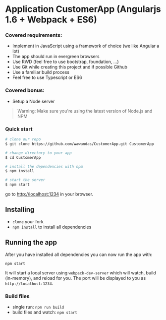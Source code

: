 # Application CustomerApp (Angularjs 1.6 + Webpack + ES6)

### Covered requirements:

* Implement in JavaScript using a framework of choice (we like Angular a lot)
* The app should run in evergreen browsers
* Use RWD (feel free to use bootstrap, foundation, ...)
* Use Git while creating this project and if possible Github
* Use a familiar build process
* Feel free to use Typescript or ES6

### Covered bonus:

* Setup a Node server

>Warning: Make sure you're using the latest version of Node.js and NPM

### Quick start

```bash / Terminal
# clone our repo
$ git clone https://github.com/wawandas/CustomerApp.git CustomerApp

# change directory to your app
$ cd CustomerApp

# install the dependencies with npm
$ npm install

# start the server
$ npm start
```

go to [http://localhost:1234](http://localhost:1234) in your browser.

## Installing

* `clone` your fork
* `npm install` to install all dependencies

## Running the app

After you have installed all dependencies you can now run the app with:
```
npm start
```

It will start a local server using `webpack-dev-server` which will watch, build (in-memory), and reload for you. The port will be displayed to you as `http://localhost:1234`.

### Build files

* single run: `npm run build`
* build files and watch: `npm start`

